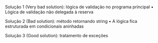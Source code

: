 Solução 1 (Very bad solution): lógica de validação no programa principal
• Lógica de validação não delegada à reserva


Solução 2 (Bad solution): método retornando string
• A lógica fica estruturada em condicionais aninhadas


Solução 3 (Good solution): tratamento de exceções

